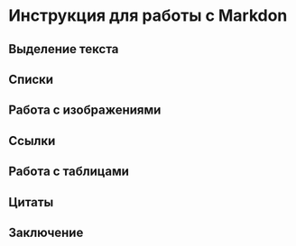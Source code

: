 # Инструкция для работы с Markdon

## Выделение текста

## Списки 

## Работа с изображениями 

## Ссылки

## Работа с таблицами

## Цитаты 

## Заключение 